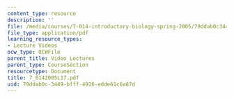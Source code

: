 ```yaml
---
content_type: resource
description: ''
file: /media/courses/7-014-introductory-biology-spring-2005/79ddab0c3449bfff4926edde61c6a87d_7_0142005L17.pdf
file_type: application/pdf
learning_resource_types:
- Lecture Videos
ocw_type: OCWFile
parent_title: Video Lectures
parent_type: CourseSection
resourcetype: Document
title: 7_0142005L17.pdf
uid: 79ddab0c-3449-bfff-4926-edde61c6a87d
---
```


